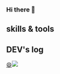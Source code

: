 ### Hi there 👋

<!--
**blue-mocha/blue-mocha** is a ✨ _special_ ✨ repository because its `README.md` (this file) appears on your GitHub profile.

Here are some ideas to get you started:

- 🔭 I’m currently working on ...
- 🌱 I’m currently learning ...
- 👯 I’m looking to collaborate on ...
- 🤔 I’m looking for help with ...
- 💬 Ask me about ...
- 📫 How to reach me: ...
- 😄 Pronouns: ...
- ⚡ Fun fact: ...
-->
## skills & tools


## DEV's log 
<div style="display:flex; flex-direction:row;">
    <a href="https://velog.io/@blue-mocha">
        😄<img src="https://img.shields.io/badge/bluemocha's%20velog-8A2BE2"> 
    </a>
</div><br>

